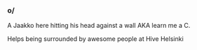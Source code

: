 ### o/

A Jaakko here hitting his head against a wall AKA learn me a C.

Helps being surrounded by awesome people at Hive Helsinki

